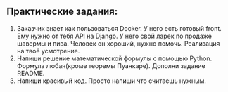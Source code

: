 ## Практические задания:


1. Заказчик знает как пользоваться Docker. У него есть готовый front. Ему нужно от тебя API на Django. У него свой ларек
по продаже шавермы и пива. Человек он хороший, нужно помочь. Реализация на твоё усмотрение. 
2. Напиши решение математической формулы с помощью Python. Формула любая(кроме теоремы Пуанкаре). Дополни задание README.
3. Напиши красивый код. Просто напиши что считаешь нужным. 
